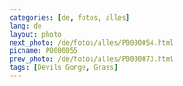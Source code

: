 ```yaml
---
categories: [de, fotos, alles]
lang: de
layout: photo
next_photo: /de/fotos/alles/P0000054.html
picname: P0000055
prev_photo: /de/fotos/alles/P0000073.html
tags: [Devils Gorge, Grass]
---
```

